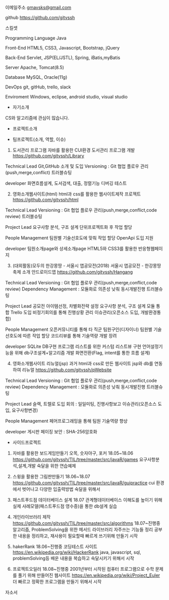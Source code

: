 
이메일주소 gmavsks@gmail.com

github https://github.com/gitvssh

스킬셋

Programming Language
Java

Front-End
HTML5, CSS3, Javascript, Bootstrap, jQuery

Back-End
Servlet, JSP(EL/JSTL), Spring, iBatis,myBatis

Server 
Apache, Tomcat(8.5)

Database 
MySQL, Oracle(11g)

DevOps 
git, gitHub, trello, slack

Enviroment 
Windows, eclipse, android studio, visual studio


- 자기소개

CS와 알고리즘에 관심이 많습니다.

- 프로젝트소개

- 팀프로젝트(소개, 역할, 이슈)

1. 도서관리 프로그램
자바를 활용한 CUI환경 도서관리 프로그램 개발
https://github.com/gitvssh/Library

Technical Lead
Git,GitHub 소개 및 도입
Versioning : Git 협업 플로우 관리(push,merge,conflict)
트러블슈팅

developer
화면흐름설계, 도서검색, 대출, 정렬기능
디버깅
테스트

2. 영화소개웹사이트(html)
html과 css를 활용한 웹사이트제작 프로젝트
https://github.com/gitvssh/html

Technical Lead
Versioning : Git 협업 플로우 관리(push,merge,conflict,code review)
트러블슈팅

Project Lead
요구사항 분석, 구조 설계
단위프로젝트화 후 작업 할당

People Management
팀원별 기술선호도에 맞춰 작업 할당
OpenApi 도입 지원

developer
팀원소개page와 상세소개page
HTML5와 CSS3를 활용한 반응형웹페이지


3. (대외활동)모두의 한강몽땅 - 서울시 앱공모전(2018)
서울시 앱공모전 - 한강몽땅 축제 소개 안드로이드앱
https://github.com/gitvssh/Hangang

Technical Lead
Versioning : Git 협업 플로우 관리(push,merge,conflict,code review)
Dependency Management : 모듈화로 의존성 낮춰 동시개발진행
트러블슈팅

Project Lead
공모전 아이템선정, 차별화전략 설정
요구사항 분석, 구조 설계
모듈 통합
Trello 도입
비정기회의를 통해 진행상황 관리
이슈관리(오픈소스 도입, 개발환경통합)

People Management
오픈커뮤니티를 통해 타 직군 팀원구인(디자이너)
팀원별 기술선호도에 따른 작업 할당
코드리뷰를 통해 기술역량 개발 장려

developer
SQLite DB구현
프로그램 리스트를 위한 커스텀 리스트뷰 구현
언어설정기능을 위해 db구조설계+알고리즘 개발
화면전환(Flag, intent를 통한 흐름 설계)

4. 영화소개웹사이트 리뉴얼(jsp)
과거 html과 css로 만든 웹사이트 jsp와 db를 연동하여 리뉴얼
https://github.com/gitvssh/pWebsite

Technical Lead
Versioning : Git 협업 플로우 관리(push,merge,conflict,code review)
Dependency Management : 모듈화로 의존성 낮춰 동시개발진행
트러블슈팅

Project Lead
슬랙, 트렐로 도입
회의 : 일일미팅, 진행사항보고
이슈관리(오픈소스 도입, 요구사항변경)

People Management
페어프로그래밍을 통해 팀원 기술역량 향상

developer
게시판 페이징
보안 : SHA-256암호화



- 사이드프로젝트

1. 자바를 활용한 보드게임만들기 오목, 숫자야구, 포커
18.05~18.06
https://github.com/gitvssh/TIL/tree/master/src/javaR/games
요구사항분석,설계,개발 숙달을 위한 연습예제



2. 스윙을 활용한 그림판만들기
18.06~18.07
https://github.com/gitvssh/TIL/tree/master/src/javaR/guipractice
cui 환경에서 벗어나고 다양한 입출력방법 숙달을 위해서


3. 패스트푸드점 데이터베이스 설계
18.07
관계형데이터베이스 이해도를 높이기 위해 실제 사례모델(패스트푸드점 영수증)을 통한 db설계 실습


4. 개인라이브러리 제작
https://github.com/gitvssh/TIL/tree/master/src/algorithms
18.07~진행중
알고리즘, ProblemSolving을 위한 메서드 라이브러리
자주쓰는 기능들 정리
공부한 내용을 정리하고, 재사용이 필요할때 빠르게 쓰기위해 만들기 시작

5. hakerRank
18.06~진행중
코딩테스트 사이트 https://en.wikipedia.org/wiki/HackerRank
java, javascript, sql, problemSolving등 배운 내용을 복습하고 숙달시키기 위해서 시작

6. 프로젝트오일러
18.08~진행중
2001년부터 시작된 컴퓨터 프로그램으로 수학 문제를 풀기 위해 만들어진 웹사이트 https://en.wikipedia.org/wiki/Project_Euler
더 빠르고 정확한 프로그램을 만들기 위해서 시작

자소서
